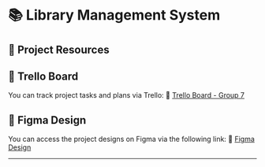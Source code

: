 # 📚 Library Management System

## 🚀 Project Resources

## 📌 Trello Board
You can track project tasks and plans via Trello:
🔗 [Trello Board - Group 7](https://trello.com/b/BvvcZs1L/group-7)

## 🎨 Figma Design 
You can access the project designs on Figma via the following link:
🔗 [Figma Design](https://www.figma.com/design/B04s7Dh9QDG1cv9u2CxuoV/Untitled?node-id=0-1&p=f&t=TlfGuV1XMSLR5I3Q-0)

---
